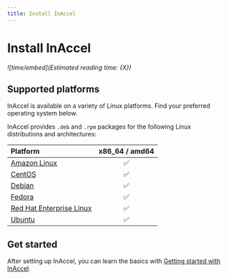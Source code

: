 ```yaml
---
title: Install InAccel
---
```


# Install InAccel

*![time/embed](Estimated reading time: {X})*

## Supported platforms

InAccel is available on a variety of Linux platforms. Find your preferred
operating system below.

InAccel provides `.deb` and `.rpm` packages for the following Linux
distributions and architectures:

| Platform                                 | x86_64 / amd64 |
| :--------------------------------------- | :------------: |
| [Amazon Linux](/install/rpm)             | ✅             |
| [CentOS](/install/rpm)                   | ✅             |
| [Debian](/install/debian)                | ✅             |
| [Fedora](/install/rpm)                   | ✅             |
| [Red Hat Enterprise Linux](/install/rpm) | ✅             |
| [Ubuntu](/install/debian)                | ✅             |

## Get started

After setting up InAccel, you can learn the basics with
[Getting started with InAccel](/get-started).
